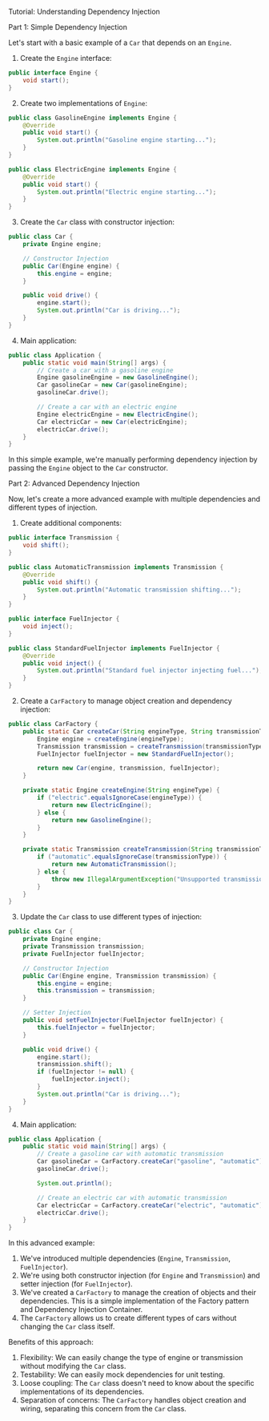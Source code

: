 Tutorial: Understanding Dependency Injection

Part 1: Simple Dependency Injection

Let's start with a basic example of a `Car` that depends on an `Engine`.

1. Create the `Engine` interface:

```java
public interface Engine {
    void start();
}
```

2. Create two implementations of `Engine`:

```java
public class GasolineEngine implements Engine {
    @Override
    public void start() {
        System.out.println("Gasoline engine starting...");
    }
}

public class ElectricEngine implements Engine {
    @Override
    public void start() {
        System.out.println("Electric engine starting...");
    }
}
```

3. Create the `Car` class with constructor injection:

```java
public class Car {
    private Engine engine;

    // Constructor Injection
    public Car(Engine engine) {
        this.engine = engine;
    }

    public void drive() {
        engine.start();
        System.out.println("Car is driving...");
    }
}
```

4. Main application:

```java
public class Application {
    public static void main(String[] args) {
        // Create a car with a gasoline engine
        Engine gasolineEngine = new GasolineEngine();
        Car gasolineCar = new Car(gasolineEngine);
        gasolineCar.drive();

        // Create a car with an electric engine
        Engine electricEngine = new ElectricEngine();
        Car electricCar = new Car(electricEngine);
        electricCar.drive();
    }
}
```

In this simple example, we're manually performing dependency injection by passing the `Engine` object to the `Car` constructor.

Part 2: Advanced Dependency Injection

Now, let's create a more advanced example with multiple dependencies and different types of injection.

1. Create additional components:

```java
public interface Transmission {
    void shift();
}

public class AutomaticTransmission implements Transmission {
    @Override
    public void shift() {
        System.out.println("Automatic transmission shifting...");
    }
}

public interface FuelInjector {
    void inject();
}

public class StandardFuelInjector implements FuelInjector {
    @Override
    public void inject() {
        System.out.println("Standard fuel injector injecting fuel...");
    }
}
```

2. Create a `CarFactory` to manage object creation and dependency injection:

```java
public class CarFactory {
    public static Car createCar(String engineType, String transmissionType) {
        Engine engine = createEngine(engineType);
        Transmission transmission = createTransmission(transmissionType);
        FuelInjector fuelInjector = new StandardFuelInjector();

        return new Car(engine, transmission, fuelInjector);
    }

    private static Engine createEngine(String engineType) {
        if ("electric".equalsIgnoreCase(engineType)) {
            return new ElectricEngine();
        } else {
            return new GasolineEngine();
        }
    }

    private static Transmission createTransmission(String transmissionType) {
        if ("automatic".equalsIgnoreCase(transmissionType)) {
            return new AutomaticTransmission();
        } else {
            throw new IllegalArgumentException("Unsupported transmission type");
        }
    }
}
```

3. Update the `Car` class to use different types of injection:

```java
public class Car {
    private Engine engine;
    private Transmission transmission;
    private FuelInjector fuelInjector;

    // Constructor Injection
    public Car(Engine engine, Transmission transmission) {
        this.engine = engine;
        this.transmission = transmission;
    }

    // Setter Injection
    public void setFuelInjector(FuelInjector fuelInjector) {
        this.fuelInjector = fuelInjector;
    }

    public void drive() {
        engine.start();
        transmission.shift();
        if (fuelInjector != null) {
            fuelInjector.inject();
        }
        System.out.println("Car is driving...");
    }
}
```

4. Main application:

```java
public class Application {
    public static void main(String[] args) {
        // Create a gasoline car with automatic transmission
        Car gasolineCar = CarFactory.createCar("gasoline", "automatic");
        gasolineCar.drive();

        System.out.println();

        // Create an electric car with automatic transmission
        Car electricCar = CarFactory.createCar("electric", "automatic");
        electricCar.drive();
    }
}
```

In this advanced example:

1. We've introduced multiple dependencies (`Engine`, `Transmission`, `FuelInjector`).
2. We're using both constructor injection (for `Engine` and `Transmission`) and setter injection (for `FuelInjector`).
3. We've created a `CarFactory` to manage the creation of objects and their dependencies. This is a simple implementation of the Factory pattern and Dependency Injection Container.
4. The `CarFactory` allows us to create different types of cars without changing the `Car` class itself.

Benefits of this approach:

1. Flexibility: We can easily change the type of engine or transmission without modifying the `Car` class.
2. Testability: We can easily mock dependencies for unit testing.
3. Loose coupling: The `Car` class doesn't need to know about the specific implementations of its dependencies.
4. Separation of concerns: The `CarFactory` handles object creation and wiring, separating this concern from the `Car` class.
